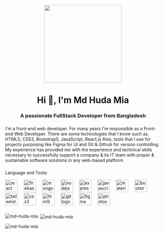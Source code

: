 <div align="center">
  <img height="250" src="https://i.ibb.co/CVnMQP1/Frontend-Web-developer-3.png"  />
</div>

###

<h1 align="center">Hi 👋, I'm Md Huda Mia</h1>

###

<h3 align="center">A passionate FullStack Developer from Bangladesh</h3>

###

<p align="left">I'm a front-end web developer. For many years I'm responsible as a Front-end Web Developer. There are some technologies that I know such as,  HTML5, CSS3, Bootstrap5, JavaScript, React.js Also, tools that I use for projects purposing like Figma for UI and Git & Github for version controlling. My experience has provided me with the experience and technical skills necessary to successfully support a company & its IT team with proper & sustainable software solutions in any web-based platform.</p>


###

<p>Language and Tools:</p>
<div align="left">
  <img src="https://cdn.jsdelivr.net/gh/devicons/devicon/icons/react/react-original.svg" height="40" alt="react logo"  />
  <img width="12" />
  <img src="https://cdn.jsdelivr.net/gh/devicons/devicon/icons/firebase/firebase-plain.svg" height="40" alt="firebase logo"  />
  <img width="12" />
  <img src="https://cdn.jsdelivr.net/gh/devicons/devicon/icons/mongodb/mongodb-original.svg" height="40" alt="mongodb logo"  />
  <img width="12" />
  <img src="https://cdn.jsdelivr.net/gh/devicons/devicon/icons/nodejs/nodejs-original.svg" height="40" alt="nodejs logo"  />
  <img width="12" />
  <img src="https://cdn.jsdelivr.net/gh/devicons/devicon/icons/express/express-original.svg" height="40" alt="express logo"  />
  <img width="12" />
  <img src="https://cdn.jsdelivr.net/gh/devicons/devicon/icons/javascript/javascript-original.svg" height="40" alt="javascript logo"  />
  <img width="12" />
  <img src="https://cdn.jsdelivr.net/gh/devicons/devicon/icons/materialui/materialui-original.svg" height="40" alt="materialui logo"  />
  <img width="12" />
  <img src="https://cdn.jsdelivr.net/gh/devicons/devicon/icons/bootstrap/bootstrap-original.svg" height="40" alt="bootstrap logo"  />
  <img width="12" />
  <img src="https://cdn.jsdelivr.net/gh/devicons/devicon/icons/tailwindcss/tailwindcss-original-wordmark.svg" height="40" alt="tailwindcss logo"  />
  <img width="12" />
  <img src="https://cdn.jsdelivr.net/gh/devicons/devicon/icons/css3/css3-original.svg" height="40" alt="css3 logo"  />
  <img width="12" />
  <img src="https://cdn.jsdelivr.net/gh/devicons/devicon/icons/html5/html5-original.svg" height="40" alt="html5 logo"  />
  <img width="12" />
  <img src="https://cdn.jsdelivr.net/gh/devicons/devicon/icons/git/git-original.svg" height="40" alt="git logo"  />
  <img width="12" />
  <img src="https://cdn.jsdelivr.net/gh/devicons/devicon/icons/figma/figma-original.svg" height="40" alt="figma logo"  />
  <img width="12" />
  <img src="https://cdn.jsdelivr.net/gh/devicons/devicon/icons/photoshop/photoshop-plain.svg" height="40" alt="photoshop logo"  />
</div>

###

<p><img align="left" src="https://github-readme-stats.vercel.app/api/top-langs?username=md-huda-mia&show_icons=true&locale=en&layout=compact" alt="md-huda-mia" /></p>

<p>&nbsp;<img align="center" src="https://github-readme-stats.vercel.app/api?username=md-huda-mia&show_icons=true&locale=en" alt="md-huda-mia" /></p>

<p><img align="center" src="https://github-readme-streak-stats.herokuapp.com/?user=md-huda-mia&" alt="md-huda-mia" /></p>

